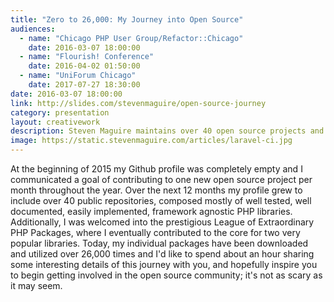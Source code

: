 ```yaml
---
title: "Zero to 26,000: My Journey into Open Source"
audiences:
  - name: "Chicago PHP User Group/Refactor::Chicago"
    date: 2016-03-07 18:00:00
  - name: "Flourish! Conference"
    date: 2016-04-02 01:50:00
  - name: "UniForum Chicago"
    date: 2017-07-27 18:30:00
date: 2016-03-07 18:00:00
link: http://slides.com/stevenmaguire/open-source-journey
category: presentation
layout: creativework
description: Steven Maguire maintains over 40 open source projects and shares his journey into the world of open source software contribution
image: https://static.stevenmaguire.com/articles/laravel-ci.jpg
---
```


At the beginning of 2015 my Github profile was completely empty and I communicated a goal of contributing to one new open source project per month throughout the year. Over the next 12 months my profile grew to include over 40 public repositories, composed mostly of well tested, well documented, easily implemented, framework agnostic PHP libraries. Additionally, I was welcomed into the prestigious League of Extraordinary PHP Packages, where I eventually contributed to the core for two very popular libraries. Today, my individual packages have been downloaded and utilized over 26,000 times and I'd like to spend about an hour sharing some interesting details of this journey with you, and hopefully inspire you to begin getting involved in the open source community; it's not as scary as it may seem.
